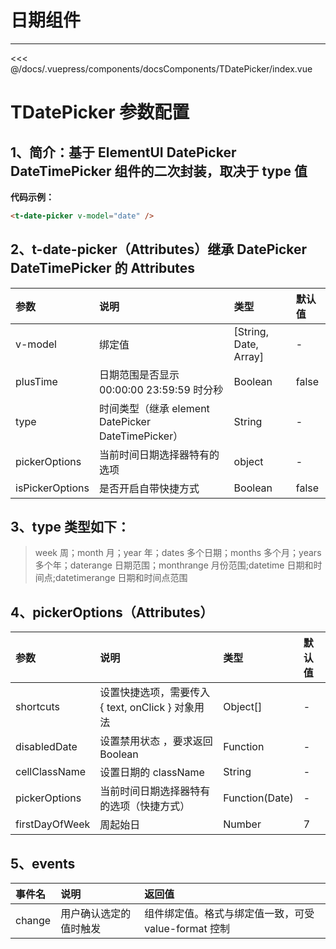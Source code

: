# 日期组件

---

<common-code-format>
  <docsComponents-TDatePicker-index slot="source"></docsComponents-TDatePicker-index>
  <<< @/docs/.vuepress/components/docsComponents/TDatePicker/index.vue
</common-code-format>

# TDatePicker 参数配置

## 1、简介：基于 ElementUI DatePicker DateTimePicker 组件的二次封装，取决于 type 值

**代码示例：**

```html
<t-date-picker v-model="date" />
```

## 2、t-date-picker（Attributes）继承 DatePicker DateTimePicker 的 Attributes

| 参数            | 说明                                               | 类型                  | 默认值 |
| :-------------- | :------------------------------------------------- | :-------------------- | :----- |
| v-model         | 绑定值                                             | [String, Date, Array] | -      |
| plusTime        | 日期范围是否显示 00:00:00 23:59:59 时分秒          | Boolean               | false  |
| type            | 时间类型（继承 element DatePicker DateTimePicker） | String                | -      |
| pickerOptions   | 当前时间日期选择器特有的选项                       | object                | -      |
| isPickerOptions | 是否开启自带快捷方式                               | Boolean               | false  |

## 3、type 类型如下：

> week 周；month 月；year 年；dates 多个日期；months 多个月；years 多个年；daterange 日期范围；monthrange 月份范围;datetime 日期和时间点;datetimerange 日期和时间点范围

## 4、pickerOptions（Attributes）

| 参数           | 说明                                              | 类型           | 默认值 |
| :------------- | :------------------------------------------------ | :------------- | :----- |
| shortcuts      | 设置快捷选项，需要传入 { text, onClick } 对象用法 | Object[]       | -      |
| disabledDate   | 设置禁用状态 ，要求返回 Boolean                   | Function       | -      |
| cellClassName  | 设置日期的 className                              | String         | -      |
| pickerOptions  | 当前时间日期选择器特有的选项（快捷方式）          | Function(Date) | -      |
| firstDayOfWeek | 周起始日                                          | Number         | 7      |

## 5、events

| 事件名 | 说明                   | 返回值                                               |
| :----- | :--------------------- | :--------------------------------------------------- |
| change | 用户确认选定的值时触发 | 组件绑定值。格式与绑定值一致，可受 value-format 控制 |
